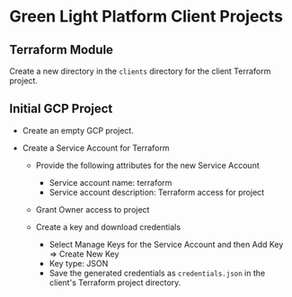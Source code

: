 # Green Light Platform Client Projects

## Terraform Module

Create a new directory in the `clients` directory for the client Terraform project.

## Initial GCP Project

* Create an empty GCP project.

* Create a Service Account for Terraform
  
  * Provide the following attributes for the new Service Account
    * Service account name: terraform
    * Service account description: Terraform access for project
  
  * Grant Owner access to project
  
  * Create a key and download credentials
    * Select Manage Keys for the Service Account and then Add Key => Create New Key
    * Key type: JSON
    * Save the generated credentials as `credentials.json` in the client's Terraform project directory.
